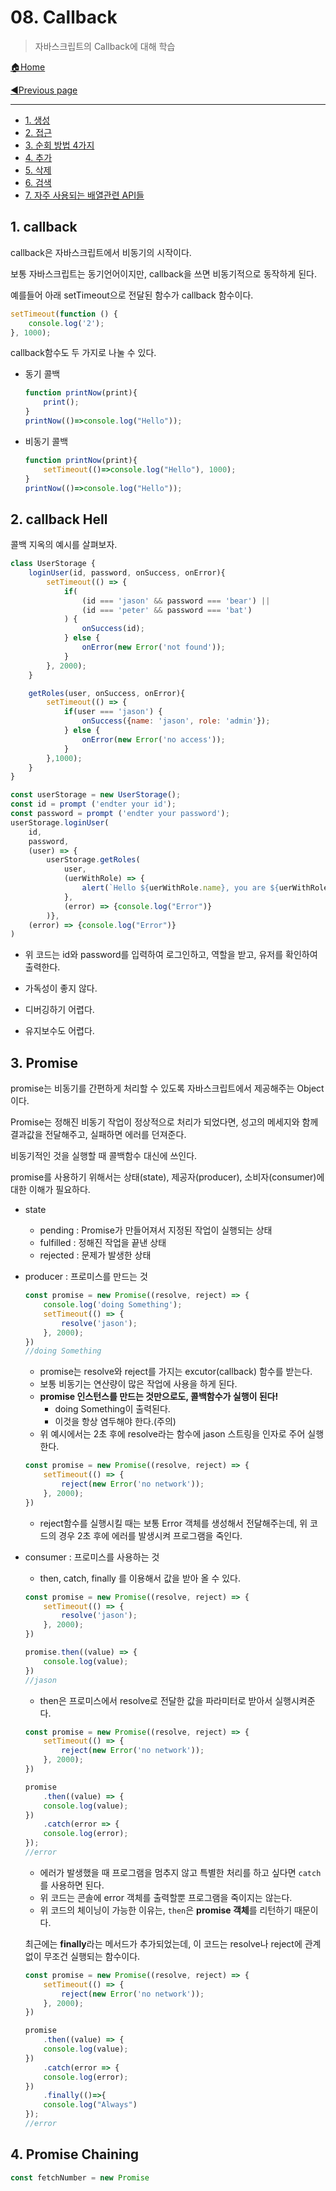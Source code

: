 # 08. Callback

> 자바스크립트의 Callback에 대해 학습

[🏠Home](https://github.com/batboy118/Study_Note)

[◀Previous page ](./README.md)

---

<!-- TOC -->

- [1. 생성](#1-생성)
- [2. 접근](#2-접근)
- [3. 순회 방법 4가지](#3-순회-방법-4가지)
- [4. 추가](#4-추가)
- [5. 삭제](#5-삭제)
- [6. 검색](#6-검색)
- [7. 자주 사용되는 배열관련 API들](#7-자주-사용되는-배열관련-api들)

<!-- /TOC -->

## 1. callback

callback은 자바스크립트에서 비동기의 시작이다.

보통 자바스크립트는 동기언어이지만, callback을 쓰면 비동기적으로 동작하게 된다.

예를들어 아래 setTimeout으로 전달된 함수가 callback 함수이다.

```js
setTimeout(function () {
	console.log('2');
}, 1000);
```

callback함수도 두 가지로 나눌 수 있다.

- 동기 콜백

  ```js
  function printNow(print){
      print();
  }
  printNow(()=>console.log("Hello"));
  ```

- 비동기 콜백

  ```js
  function printNow(print){
      setTimeout(()=>console.log("Hello"), 1000);
  }
  printNow(()=>console.log("Hello"));
  ```

## 2. callback Hell

콜백 지옥의 예시를 살펴보자.

```js
class UserStorage {
    loginUser(id, password, onSuccess, onError){
        setTimeout(() => {
            if(
                (id === 'jason' && password === 'bear') ||
                (id === 'peter' && password === 'bat')
            ) {
                onSuccess(id);
            } else {
                onError(new Error('not found'));
            }
        }, 2000);
    }

    getRoles(user, onSuccess, onError){
        setTimeout(() => {
            if(user === 'jason') {
                onSuccess({name: 'jason', role: 'admin'});
            } else {
                onError(new Error('no access'));
            }
        },1000);
    }
}

const userStorage = new UserStorage();
const id = prompt ('endter your id');
const password = prompt ('endter your password');
userStorage.loginUser(
    id, 
    password, 
    (user) => { 
        userStorage.getRoles(
            user, 
            (uerWithRole) => {
                alert(`Hello ${uerWithRole.name}, you are ${uerWithRole.role}!`)
            },
            (error) => {console.log("Error")}
        )}, 
    (error) => {console.log("Error")}
)
```

- 위 코드는 id와 password를 입력하여 로그인하고, 역할을 받고, 유저를 확인하여 출력한다.

- 가독성이 좋지 않다.
- 디버깅하기 어렵다.
- 유지보수도 어렵다.

## 3. Promise

promise는 비동기를 간편하게 처리할 수 있도록 자바스크립트에서 제공해주는 Object이다.

Promise는 정해진 비동기 작업이 정상적으로 처리가 되었다면, 성고의 메세지와 함께 결과값을 전달해주고, 실패하면 에러를 던져준다.

비동기적인 것을 실행할 때 콜백함수 대신에 쓰인다.

promise를 사용하기 위해서는 상태(state), 제공자(producer), 소비자(consumer)에 대한 이해가 필요하다.

- state

  - pending : Promise가 만들어져서 지정된 작업이 실행되는 상태
  - fulfilled : 정해진 작업을 끝낸 상태
  - rejected : 문제가 발생한 상태

- producer : 프로미스를 만드는 것

  ```js
  const promise = new Promise((resolve, reject) => {
      console.log('doing Something');
      setTimeout(() => {
          resolve('jason');
      }, 2000);
  })
  //doing Something
  ```

  - promise는 resolve와 reject를 가지는 excutor(callback) 함수를 받는다.
  - 보통 비동기는 연산량이 많은 작업에 사용을 하게 된다.
  - **promise 인스턴스를 만드는 것만으로도, 콜백함수가 실행이 된다!**
    - doing Something이 출력된다.
    - 이것을 항상 염두해야 한다.(주의)
  - 위 예시에서는 2초 후에 resolve라는 함수에 jason 스트링을 인자로 주어 실행한다.

  ```js
  const promise = new Promise((resolve, reject) => {
      setTimeout(() => {
          reject(new Error('no network'));
      }, 2000);
  })
  ```

  - reject함수를 실행시킬 때는 보통 Error 객체를 생성해서 전달해주는데, 위 코드의 경우 2초 후에 에러를 발생시켜 프로그램을 죽인다.

- consumer : 프로미스를 사용하는 것

  - then, catch, finally 를 이용해서 값을 받아 올 수 있다.

  ```js
  const promise = new Promise((resolve, reject) => {
      setTimeout(() => {
          resolve('jason');
      }, 2000);
  })
  
  promise.then((value) => {
      console.log(value);  
  })
  //jason
  ```

  - then은 프로미스에서 resolve로 전달한 값을 파라미터로 받아서 실행시켜준다.

  ```js
  const promise = new Promise((resolve, reject) => {
      setTimeout(() => {
          reject(new Error('no network'));
      }, 2000);
  })
  
  promise
      .then((value) => {
      console.log(value);  
  })
      .catch(error => {
      console.log(error);
  });
  //error
  ```

  - 에러가 발생했을 때 프로그램을 멈추지 않고 특별한 처리를 하고 싶다면 `catch`를 사용하면 된다.
  - 위 코드는 콘솔에 error 객체를 출력할뿐 프로그램을 죽이지는 않는다.
  - 위 코드의 체이닝이 가능한 이유는, `then`은 **promise 객체**를 리턴하기 때문이다.

  최근에는 **finally**라는 메서드가 추가되었는데,  이 코드는 resolve나 reject에 관계 없이 무조건 실행되는 함수이다.

  ```js
  const promise = new Promise((resolve, reject) => {
      setTimeout(() => {
          reject(new Error('no network'));
      }, 2000);
  })
  
  promise
      .then((value) => {
      console.log(value);  
  })
      .catch(error => {
      console.log(error);
  })
      .finally(()=>{
      console.log("Always")
  });
  //error
  ```

## 4. Promise Chaining

```js
const fetchNumber = new Promise
```




